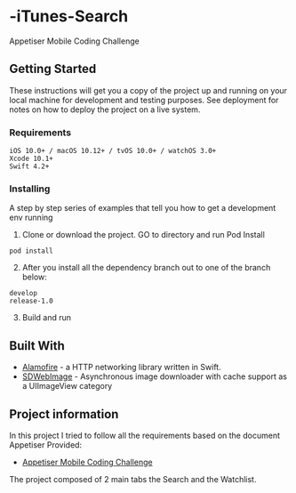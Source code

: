 # -iTunes-Search
Appetiser Mobile Coding Challenge

## Getting Started

These instructions will get you a copy of the project up and running on your local machine for development and testing purposes. See deployment for notes on how to deploy the project on a live system.

### Requirements
```
iOS 10.0+ / macOS 10.12+ / tvOS 10.0+ / watchOS 3.0+
Xcode 10.1+
Swift 4.2+
```

### Installing

A step by step series of examples that tell you how to get a development env running

1. Clone or download the project. GO to directory and run Pod Install 

```
pod install
```

2. After you install all the dependency branch out to one of the branch below:

```
develop
release-1.0
```

3. Build and run

## Built With

* [Alamofire](https://github.com/Alamofire/Alamofire) - a HTTP networking library written in Swift.
* [SDWebImage](https://github.com/SDWebImage/SDWebImage) - Asynchronous image downloader with cache support as a UIImageView category

## Project information

In this project I tried to follow all the requirements based on the document Appetiser Provided:

* [Appetiser Mobile Coding Challenge](https://paper.dropbox.com/doc/Appetiser-Mobile-Coding-Challenge--AUkAzIn5_CxesHwwCHL_IMXIAg-CXlFaaY0PLqbl03RkHqkg)

The project composed of 2 main tabs the Search and the Watchlist. 
